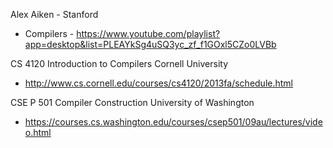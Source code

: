 
Alex Aiken - Stanford
- Compilers - https://www.youtube.com/playlist?app=desktop&list=PLEAYkSg4uSQ3yc_zf_f1GOxl5CZo0LVBb

CS 4120 Introduction to Compilers Cornell University
- http://www.cs.cornell.edu/courses/cs4120/2013fa/schedule.html

CSE P 501 Compiler Construction University of Washington
- https://courses.cs.washington.edu/courses/csep501/09au/lectures/video.html

